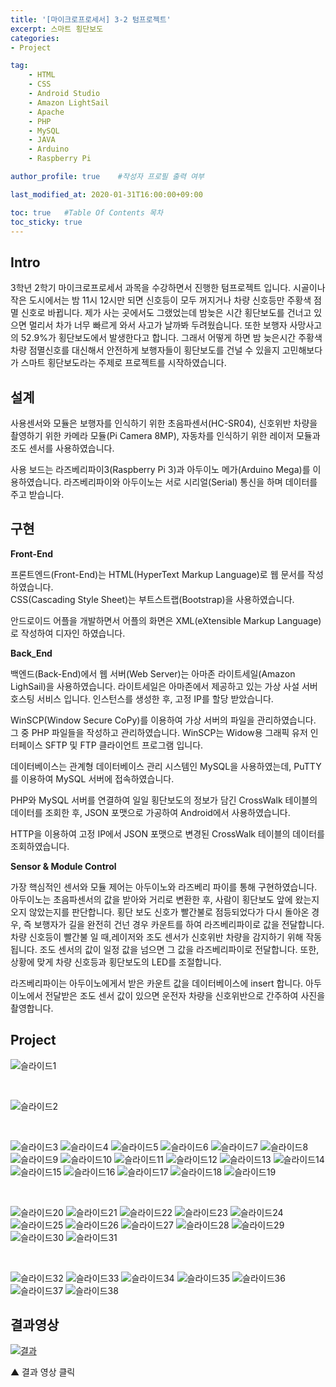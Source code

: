 ```yaml
---
title: '[마이크로프로세서] 3-2 텀프로젝트' 
excerpt: 스마트 횡단보도
categories:
- Project

tag:
    - HTML
    - CSS
    - Android Studio
    - Amazon LightSail
    - Apache
    - PHP
    - MySQL
    - JAVA
    - Arduino
    - Raspberry Pi

author_profile: true    #작성자 프로필 출력 여부

last_modified_at: 2020-01-31T16:00:00+09:00

toc: true   #Table Of Contents 목차 
toc_sticky: true
---
```


## Intro
3학년 2학기 마이크로프로세서 과목을 수강하면서 진행한 텀프로젝트 입니다.
시골이나 작은 도시에서는 밤 11시 12시만 되면 신호등이 모두 꺼지거나 차량 신호등만 주황색 점멸 신호로 바뀝니다. 제가 사는 곳에서도 그랬었는데 밤늦은 시간 횡단보도를 건너고 있으면 멀리서 차가 너무 빠르게 와서 사고가 날까봐 두려웠습니다. 또한 보행자 사망사고의 52.9%가 횡단보도에서 발생한다고 합니다. 그래서 어떻게 하면 밤 늦은시간 주황색 차량 점멸신호를 대신해서 안전하게 보행자들이 횡단보도를 건널 수 있을지 고민해보다가 스마트 횡단보도라는 주제로 프로젝트를 시작하였습니다.

## 설계
사용센서와 모듈은 보행자를 인식하기 위한 초음파센서(HC-SR04), 신호위반 차량을 촬영하기 위한 카메라 모듈(Pi Camera 8MP), 자동차를 인식하기 위한 레이저 모듈과 조도 센서를 사용하였습니다.

사용 보드는 라즈베리파이3(Raspberry Pi 3)과 아두이노 메가(Arduino Mega)를 이용하였습니다. 라즈베리파이와 아두이노는 서로 시리얼(Serial) 통신을 하며 데이터를 주고 받습니다. 

## 구현
__Front-End__

프론트엔드(Front-End)는 HTML(HyperText Markup Language)로 웹 문서를 작성하였습니다. <br>
CSS(Cascading Style Sheet)는 부트스트랩(Bootstrap)을 사용하였습니다. <br>

안드로이드 어플을 개발하면서 어플의 화면은 XML(eXtensible Markup Language)로 작성하여 디자인 하였습니다.

__Back_End__

백엔드(Back-End)에서 웹 서버(Web Server)는 아마존 라이트세일(Amazon LighSail)을 사용하였습니다. 라이트세일은 아마존에서 제공하고 있는 가상 사설 서버 호스팅 서비스 입니다. 인스턴스를 생성한 후, 고정 IP를 할당 받았습니다. 

WinSCP(Window Secure CoPy)를 이용하여 가상 서버의 파일을 관리하였습니다. 그 중 PHP 파일들을 작성하고 관리하였습니다. 
WinSCP는 Widow용 그래픽 유저 인터페이스 SFTP 및 FTP 클라이언트 프로그램 입니다. 

데이터베이스는 관계형 데이터베이스 관리 시스템인 MySQL을 사용하였는데, PuTTY를 이용하여 MySQL 서버에 접속하였습니다.

PHP와 MySQL 서버를 연결하여 일일 횡단보도의 정보가 담긴 CrossWalk 테이블의 데이터를 조회한 후, JSON 포맷으로 가공하여 Android에서 사용하였습니다. 

HTTP을 이용하여 고정 IP에서 JSON 포맷으로 변경된 CrossWalk 테이블의 데이터를 조회하였습니다.

__Sensor & Module Control__

가장 핵심적인 센서와 모듈 제어는 아두이노와 라즈베리 파이를 통해 구현하였습니다. 아두이노는 초음파센서의 값을 받아와 거리로 변환한 후, 사람이 횡단보도 앞에 왔는지 오지 않았는지를 판단합니다. 횡단 보도 신호가 빨간불로 점등되었다가 다시 돌아온 경우, 즉 보행자가 길을 완전히 건넌 경우 카운트를 하여 라즈베리파이로 값을 전달합니다. 차량 신호등이 빨간불 일 때,레이저와 조도 센서가 신호위반 차량을 감지하기 위해 작동됩니다. 조도 센서의 값이 일정 값을 넘으면 그 값을 라즈베리파이로 전달합니다. 또한, 상황에 맞게 차량 신호등과 횡단보도의 LED를 조절합니다. 

라즈베리파이는 아두이노에게서 받은 카운트 값을 데이터베이스에 insert 합니다. 아두이노에서 전달받은 조도 센서 값이 있으면 운전자 차량을 신호위반으로 간주하여 사진을 촬영합니다. 

## Project

![슬라이드1](https://user-images.githubusercontent.com/47733530/73722394-bc07fe00-4769-11ea-8083-9a3d237ba5dd.PNG)

<br>

![슬라이드2](https://user-images.githubusercontent.com/47733530/73522085-fb250f00-444a-11ea-9cc1-05922ecd2a75.PNG)

<br>

![슬라이드3](https://user-images.githubusercontent.com/47733530/73522086-fbbda580-444a-11ea-80f9-73108d1324f7.PNG)
![슬라이드4](https://user-images.githubusercontent.com/47733530/73522087-fbbda580-444a-11ea-9251-e0940d696422.PNG)
![슬라이드5](https://user-images.githubusercontent.com/47733530/73522088-fbbda580-444a-11ea-840c-ab26e66b6c54.PNG)
![슬라이드6](https://user-images.githubusercontent.com/47733530/73522089-fbbda580-444a-11ea-951b-fa122dc95f19.PNG)
![슬라이드7](https://user-images.githubusercontent.com/47733530/73522091-fc563c00-444a-11ea-8630-490106d970c1.PNG)
![슬라이드8](https://user-images.githubusercontent.com/47733530/73522124-0bd58500-444b-11ea-9104-6657db81c475.PNG)
![슬라이드9](https://user-images.githubusercontent.com/47733530/73522125-0bd58500-444b-11ea-827a-53b98884c204.PNG)
![슬라이드10](https://user-images.githubusercontent.com/47733530/73522126-0c6e1b80-444b-11ea-8c2d-21670e02ab97.PNG)
![슬라이드11](https://user-images.githubusercontent.com/47733530/73522128-0c6e1b80-444b-11ea-9b3a-6a12f7602166.PNG)
![슬라이드12](https://user-images.githubusercontent.com/47733530/73522130-0c6e1b80-444b-11ea-98b2-4972465ece35.PNG)
![슬라이드13](https://user-images.githubusercontent.com/47733530/73522131-0c6e1b80-444b-11ea-8721-32fe00868735.PNG)
![슬라이드14](https://user-images.githubusercontent.com/47733530/73522133-0d06b200-444b-11ea-9357-d0ba4608af7b.PNG)
![슬라이드15](https://user-images.githubusercontent.com/47733530/73522134-0d06b200-444b-11ea-9be8-5d27d090bd5c.PNG)
![슬라이드16](https://user-images.githubusercontent.com/47733530/73522136-0d06b200-444b-11ea-981f-d60adacdefcc.PNG)
![슬라이드17](https://user-images.githubusercontent.com/47733530/73522138-0d06b200-444b-11ea-8c2c-32466c2fd49f.PNG)
![슬라이드18](https://user-images.githubusercontent.com/47733530/73522139-0d9f4880-444b-11ea-86cd-0ca8ef77349c.PNG)
![슬라이드19](https://user-images.githubusercontent.com/47733530/73522141-0d9f4880-444b-11ea-9095-2c2effff2035.PNG)

<br>

![슬라이드20](https://user-images.githubusercontent.com/47733530/73522142-0d9f4880-444b-11ea-9a56-4adcd2b401c2.PNG)
![슬라이드21](https://user-images.githubusercontent.com/47733530/73522144-0d9f4880-444b-11ea-9a98-fe44f41d0f3e.PNG)
![슬라이드22](https://user-images.githubusercontent.com/47733530/73522145-0e37df00-444b-11ea-9c7a-6122c1338725.PNG)
![슬라이드23](https://user-images.githubusercontent.com/47733530/73522148-0e37df00-444b-11ea-9508-2daaa34dd1bd.PNG)
![슬라이드24](https://user-images.githubusercontent.com/47733530/73522150-0e37df00-444b-11ea-96d9-508b8bbdd008.PNG)
![슬라이드25](https://user-images.githubusercontent.com/47733530/73522151-0e37df00-444b-11ea-966f-6d7e213b6f06.PNG)
![슬라이드26](https://user-images.githubusercontent.com/47733530/73522152-0ed07580-444b-11ea-82af-e4415be34b0b.PNG)
![슬라이드27](https://user-images.githubusercontent.com/47733530/73522153-0ed07580-444b-11ea-8f6f-5d3c2d44f453.PNG)
![슬라이드28](https://user-images.githubusercontent.com/47733530/73522154-0ed07580-444b-11ea-9b5e-b071fafebc61.PNG)
![슬라이드29](https://user-images.githubusercontent.com/47733530/73522156-0ed07580-444b-11ea-9603-950f8d93cebd.PNG)
![슬라이드30](https://user-images.githubusercontent.com/47733530/73522157-0f690c00-444b-11ea-9cfd-f3919dbf0a27.PNG)
![슬라이드31](https://user-images.githubusercontent.com/47733530/73522158-0f690c00-444b-11ea-9b59-da3243d1ccd0.PNG)

<br>

![슬라이드32](https://user-images.githubusercontent.com/47733530/73522159-0f690c00-444b-11ea-9b23-5c04e621f99c.PNG)
![슬라이드33](https://user-images.githubusercontent.com/47733530/73522161-0f690c00-444b-11ea-93b7-8c810b017aeb.PNG)
![슬라이드34](https://user-images.githubusercontent.com/47733530/73522162-1001a280-444b-11ea-9782-ba4f49ad07cf.PNG)
![슬라이드35](https://user-images.githubusercontent.com/47733530/73522163-1001a280-444b-11ea-88dd-dffa3c806da9.PNG)
![슬라이드36](https://user-images.githubusercontent.com/47733530/73522164-1001a280-444b-11ea-94e9-95ceedbc68f5.PNG)
![슬라이드37](https://user-images.githubusercontent.com/47733530/73522165-109a3900-444b-11ea-9bcb-9423dc028dcb.PNG)
![슬라이드38](https://user-images.githubusercontent.com/47733530/73522166-109a3900-444b-11ea-9461-d95a7cbec54e.PNG)

## 결과영상

[![결과](https://www.youtube.com/watch?v=_eKLK-5hce8/1.jpg)](https://www.youtube.com/watch?v=_eKLK-5hce8)

▲ 결과 영상 클릭
